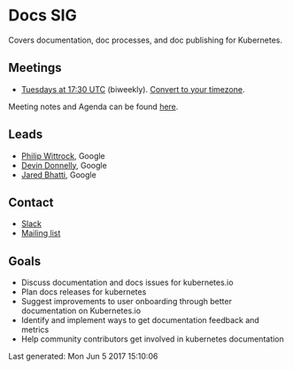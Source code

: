 <!---
This is an autogenerated file!

Please do not edit this file directly, but instead make changes to the
sigs.yaml file in the project root.

To understand how this file is generated, see generator/README.md.
-->
# Docs SIG

Covers documentation, doc processes, and doc publishing for Kubernetes.

## Meetings
* [Tuesdays at 17:30 UTC](https://zoom.us/j/678394311) (biweekly). [Convert to your timezone](http://www.thetimezoneconverter.com/?t=17:30&tz=UTC).

Meeting notes and Agenda can be found [here](https://docs.google.com/document/d/1Ds87eRiNZeXwRBEbFr6Z7ukjbTow5RQcNZLaSvWWQsE/edit).

## Leads
* [Philip Wittrock](https://github.com/pwittrock), Google
* [Devin Donnelly](https://github.com/devin-donnelly), Google
* [Jared Bhatti](https://github.com/jaredbhatti), Google

## Contact
* [Slack](https://kubernetes.slack.com/messages/sig-docs)
* [Mailing list](https://groups.google.com/forum/#!forum/kubernetes-sig-docs)

<!-- BEGIN CUSTOM CONTENT -->
## Goals
* Discuss documentation and docs issues for kubernetes.io
* Plan docs releases for kubernetes
* Suggest improvements to user onboarding through better documentation on Kubernetes.io
* Identify and implement ways to get documentation feedback and metrics
* Help community contributors get involved in kubernetes documentation
<!-- END CUSTOM CONTENT -->

Last generated:  Mon Jun 5 2017 15:10:06
